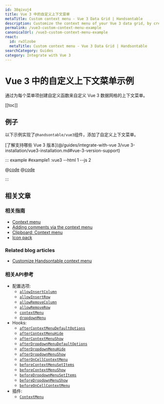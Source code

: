 ```yaml
---
id: 38qivuj4
title: Vue 3 中的自定义上下文菜单
metaTitle: Custom context menu - Vue 3 Data Grid | Handsontable
description: Customize the context menu of your Vue 3 data grid, by creating a custom function for each menu item.
permalink: /vue3-custom-context-menu-example
canonicalUrl: /vue3-custom-context-menu-example
react:
  id: rw3lzobe
  metaTitle: Custom context menu - Vue 3 Data Grid | Handsontable
searchCategory: Guides
category: Integrate with Vue 3
---
```


# Vue 3 中的自定义上下文菜单示例

通过为每个菜单项创建自定义函数来自定义 Vue 3 数据网格的上下文菜单。

[[toc]]

## 例子

以下示例实现了`@handsontable/vue3`组件，添加了自定义上下文菜单。

[了解支持哪些 Vue 3 版本](@/guides/integrate-with-vue 3/vue 3-installation/vue3-installation.md#vue-3-version-support)

::: example #example1 :vue3 --html 1 --js 2

@[code](@/content/guides/integrate-with-vue3/vue3-custom-context-menu-example/vue/example1.html)
@[code](@/content/guides/integrate-with-vue3/vue3-custom-context-menu-example/vue/example1.js)

:::

## 相关文章

### 相关指南

<div class="boxes-list gray">

- [Context menu](@/guides/accessories-and-menus/context-menu/context-menu.md)
- [Adding comments via the context menu](@/guides/cell-features/comments/comments.md#add-comments-via-the-context-menu)
- [Clipboard: Context menu](@/guides/cell-features/clipboard/clipboard.md#context-menu)
- [Icon pack](@/guides/accessories-and-menus/icon-pack/icon-pack.md)

</div>

### Related blog articles

<div class="boxes-list">

- [Customize Handsontable context menu](https://handsontable.com/blog/customize-handsontable-context-menu)

</div>

### 相关API参考

- 配置选项:
  - [`allowInsertColumn`](@/api/options.md#allowinsertcolumn)
  - [`allowInsertRow`](@/api/options.md#allowinsertrow)
  - [`allowRemoveColumn`](@/api/options.md#allowremovecolumn)
  - [`allowRemoveRow`](@/api/options.md#allowremoverow)
  - [`contextMenu`](@/api/options.md#contextmenu)
  - [`dropdownMenu`](@/api/options.md#dropdownmenu)
- Hooks:
  - [`afterContextMenuDefaultOptions`](@/api/hooks.md#aftercontextmenudefaultoptions)
  - [`afterContextMenuHide`](@/api/hooks.md#aftercontextmenuhide)
  - [`afterContextMenuShow`](@/api/hooks.md#aftercontextmenushow)
  - [`afterDropdownMenuDefaultOptions`](@/api/hooks.md#afterdropdownmenudefaultoptions)
  - [`afterDropdownMenuHide`](@/api/hooks.md#afterdropdownmenuhide)
  - [`afterDropdownMenuShow`](@/api/hooks.md#afterdropdownmenushow)
  - [`afterOnCellContextMenu`](@/api/hooks.md#afteroncellcontextmenu)
  - [`beforeContextMenuSetItems`](@/api/hooks.md#beforecontextmenusetitems)
  - [`beforeContextMenuShow`](@/api/hooks.md#beforecontextmenushow)
  - [`beforeDropdownMenuSetItems`](@/api/hooks.md#beforedropdownmenusetitems)
  - [`beforeDropdownMenuShow`](@/api/hooks.md#beforedropdownmenushow)
  - [`beforeOnCellContextMenu`](@/api/hooks.md#beforeoncellcontextmenu)
- 插件:
  - [`ContextMenu`](@/api/contextMenu.md)
